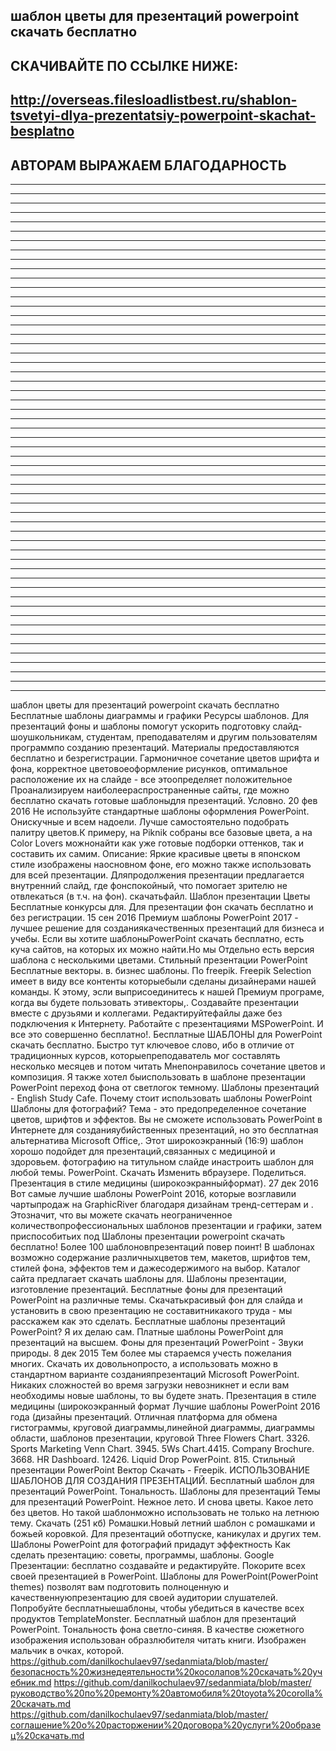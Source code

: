 шаблон цветы для презентаций powerpoint скачать бесплатно
--------------------------------------------------
СКАЧИВАЙТЕ ПО ССЫЛКЕ НИЖЕ:
--------------------------------------------------
http://overseas.filesloadlistbest.ru/shablon-tsvetyi-dlya-prezentatsiy-powerpoint-skachat-besplatno
--------------------------------------------------
АВТОРАМ ВЫРАЖАЕМ БЛАГОДАРНОСТЬ
--------------------------------------------------
--------------------------------------------------
--------------------------------------------------
--------------------------------------------------
--------------------------------------------------
--------------------------------------------------
--------------------------------------------------
--------------------------------------------------
--------------------------------------------------
--------------------------------------------------
--------------------------------------------------
--------------------------------------------------
--------------------------------------------------
--------------------------------------------------
--------------------------------------------------
--------------------------------------------------
--------------------------------------------------
--------------------------------------------------
--------------------------------------------------
--------------------------------------------------
--------------------------------------------------
--------------------------------------------------
--------------------------------------------------
--------------------------------------------------
--------------------------------------------------
--------------------------------------------------
--------------------------------------------------
--------------------------------------------------
--------------------------------------------------
--------------------------------------------------
--------------------------------------------------
--------------------------------------------------
--------------------------------------------------
--------------------------------------------------
--------------------------------------------------
--------------------------------------------------
--------------------------------------------------
--------------------------------------------------
--------------------------------------------------
--------------------------------------------------
--------------------------------------------------
--------------------------------------------------
--------------------------------------------------
--------------------------------------------------
--------------------------------------------------
--------------------------------------------------
--------------------------------------------------
--------------------------------------------------
--------------------------------------------------
--------------------------------------------------
--------------------------------------------------
--------------------------------------------------
--------------------------------------------------
--------------------------------------------------
--------------------------------------------------
--------------------------------------------------
шаблон цветы для презентаций powerpoint скачать бесплатно Бесплатные шаблоны диаграммы и графики  Ресурсы шаблонов. Для презентаций фоны и шаблоны помогут ускорить подготовку слайд-шоушкольникам, студентам, преподавателям и другим пользователям программпо созданию презентаций. Материалы предоставляются бесплатно и безрегистрации. Гармоничное сочетание цветов шрифта и фона, корректное цветовоеоформление рисунков, оптимальное расположение их на слайде - все этоопределяет положительное  Проанализируем наиболеераспространенные сайты, где можно бесплатно скачать готовые шаблоныдля презентаций. Условно. 20 фев 2016  Не используйте стандартные шаблоны оформления PowerPoint. Онискучные и всем надоели. Лучше самостоятельно подобрать палитру цветов.К примеру, на Piknik собраны все базовые цвета, а на Color Lovers можнонайти как уже готовые подборки оттенков, так и составить их самим. Описание: Яркие красивые цветы в японском стиле изображены наосновном фоне, его можно также использовать для всей презентации. Дляпродолжения презентации предлагается внутренний слайд, где фонспокойный, что помогает зрителю не отвлекаться (в т.ч. на фон). скачатьфайл. Шаблон презентации Цветы Бесплатные конкурсы для. Для презентации фон скачать бесплатно и без регистрации. 15 сен 2016  Премиум шаблоны PowerPoint 2017 - лучшее решение для созданиякачественных презентаций для бизнеса и учебы.  Если вы хотите шаблоныPowerPoint скачать бесплатно, есть куча сайтов, на которых их можно найти.Но мы  Отдельно есть версия шаблона с несколькими цветами.
Стильный презентации PowerPoint Бесплатные векторы. в. бизнес шаблоны. По freepik. Freepik Selection имеет в виду все контенты которыебыли сделаны дизайнерами нашей команды. К этому, эсли выприсоединитесь к нашей Премиум програме, когда вы будете пользовать этивекторы,. Создавайте презентации вместе с друзьями и коллегами. Редактируйтефайлы даже без подключения к Интернету. Работайте с презентациями MSPowerPoint. И все это совершенно бесплатно!. Бесплатные ШАБЛОНЫ для PowerPoint скачать бесплатно. Быстро тут ключевое слово, ибо в отличие от традиционных курсов, которыепреподаватель мог составлять несколько месяцев и потом читать  Мнепонравилось сочетание цветов и композиция.  Я также хотел быиспользовать в шаблоне презентации PowerPoint переход фона от светлогок темному. Шаблоны презентаций - English Study Cafe. Почему стоит использовать шаблоны PowerPoint Шаблоны для фотографий?  Тема - это предопределенное сочетание цветов, шрифтов и эффектов. Вы не сможете использовать PowerPoint в Интернете для созданияубийственных презентаций, но это бесплатная альтернатива Microsoft Office,. Этот широкоэкранный (16:9) шаблон хорошо подойдет для презентаций,связанных с медициной и здоровьем.  фотографию на титульном слайде инастроить шаблон для любой темы. PowerPoint. Скачать Изменить вбраузере. Поделиться. Презентация в стиле медицины (широкоэкранныйформат). 27 дек 2016  Вот самые лучшие шаблоны PowerPoint 2016, которые возглавили чартыпродаж на GraphicRiver благодаря дизайнам тренд-сеттерам и . Этозначит, что вы можете скачать неограниченное количествопрофессиональных шаблонов презентации и графики, затем приспособитьих под
Шаблоны презентации powerpoint скачать бесплатно! Более 100 шаблоновпрезентаций повер поинт!  В шаблонах возможно содержание различныхцветов тем, макетов, шрифтов тем, стилей фона, эффектов тем и дажесодержимого на выбор. Каталог сайта предлагает скачать шаблоны для. Шаблоны презентации, изготовление презентаций. Бесплатные фоны для презентаций PowerPoint на различные темы. Скачатькрасивый фон для слайда и установить в свою презентацию не составитникакого труда - мы расскажем как это сделать. Бесплатные шаблоны презентаций PowerPoint? Я их делаю сам. Платные шаблоны PowerPoint для презентаций на высшем. Фоны для презентаций PowerPoint - Звуки природы. 8 дек 2015  Тем более мы стараемся учесть пожелания многих. Скачать их довольнопросто, а использовать можно в стандартном варианте созданияпрезентаций Microsoft PowerPoint. Никаких сложностей во время загрузки невозникнет и если вам необходимы новые шаблоны, то вы будете знать. Презентация в стиле медицины (широкоэкранный формат
Лучшие шаблоны PowerPoint 2016 года (дизайны презентаций. Отличная платформа для обмена гистограммы, круговой диаграммы,линейной диаграммы, диаграммы области, шаблонов презентации, круговой Three Flowers Chart. 3326. Sports Marketing Venn Chart. 3945. 5Ws Chart.4415. Company Brochure. 3668. HR Dashboard. 12426. Liquid Drop PowerPoint. 815. Стильный презентации PowerPoint Вектор  Скачать - Freepik. ИСПОЛЬЗОВАНИЕ ШАБЛОНОВ ДЛЯ СОЗДАНИЯ ПРЕЗЕНТАЦИЙ. Бесплатный шаблон для презентаций PowerPoint. Тональность. Шаблоны для презентаций  Темы для презентаций PowerPoint. Нежное лето. И снова цветы. Какое лето без цветов. Но такой шаблонможно использовать не только на летнюю тему. Скачать (251 кб)  Ромашки.Новый летний шаблон с ромашками и божьей коровкой. Для презентаций оботпуске, каникулах и других тем. Шаблоны PowerPoint для фотографий придадут эффектность
Как сделать презентацию: советы, программы, шаблоны. Google Презентации: бесплатно создавайте и редактируйте. Покорите всех своей презентацией в PowerPoint.  Шаблоны для PowerPoint(PowerPoint themes) позволят вам подготовить полноценную и качественнуюпрезентацию для своей аудитории слушателей.  Попробуйте бесплатныешаблоны, чтобы убедиться в качестве всех продуктов TemplateMonster. Бесплатный шаблон для презентаций PowerPoint. Тональность фона светло-синяя. В качестве сюжетного изображения использован образлюбителя читать книги. Изображен мальчик в очках, которой.
https://github.com/danilkochulaev97/sedanmiata/blob/master/безопасность%20жизнедеятельности%20косолапов%20скачать%20учебник.md
https://github.com/danilkochulaev97/sedanmiata/blob/master/руководство%20по%20ремонту%20автомобиля%20toyota%20corolla%20скачать.md
https://github.com/danilkochulaev97/sedanmiata/blob/master/соглашение%20о%20расторжении%20договора%20услуги%20образец%20скачать.md